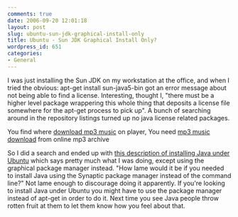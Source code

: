 ```yaml
---
comments: true
date: 2006-09-20 12:01:18
layout: post
slug: ubuntu-sun-jdk-graphical-install-only
title: Ubuntu - Sun JDK Graphical Install Only?
wordpress_id: 651
categories:
- General
---
```


I was just installing the Sun JDK on my workstation at the office, and when I tried the obvious: apt-get install sun-java5-bin got an error message about not being able to find a license. Interesting, thought I, "there must be a higher level package wrappering this whole thing that deposits a license file somewhere for the apt-get process to pick up". A bunch  of searching around in the repository listings turned up no java license related packages.

You find where [download mp3 music](http://www.aspma.com/downloads/) on player, You need [mp3 music download](http://www.aspma.com/download/) from online mp3 archive

So I did a search and ended up with [this description of installing Java under Ubuntu](https://jdk-distros.dev.java.net/ubuntu.html) which says pretty much what I was doing, except using the graphical package manager instead. "How lame would it be if you needed to install Java using the Synaptic package manager instead of the command line?" Not lame enough to discourage doing it apparently. If you're looking to install Java under Ubuntu you might have to use the package manager instead of apt-get in order to do it. Next time you see Java people throw rotten fruit at them to let them know how you feel about that.
